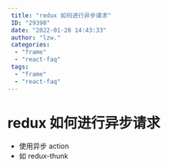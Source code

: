 ```yaml
---
 title: "redux 如何进行异步请求"
 ID: "29398"
 date: "2022-01-28 14:43:33"
 author: "lzw."
 categories: 
  - "frame"
  - "react-faq"
 tags: 
  - "frame"
  - "react-faq"
---
```


# redux 如何进行异步请求

- 使用异步 action
- 如 redux-thunk

